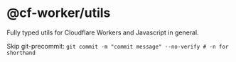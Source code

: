 # @cf-worker/utils

Fully typed utils for Cloudflare Workers and Javascript in general.

Skip git-precommit: `git commit -m "commit message" --no-verify # -n for shorthand`
